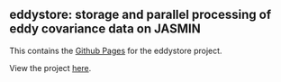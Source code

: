 ## eddystore: storage and parallel processing of eddy covariance data on JASMIN

This contains the [Github Pages](https://pages.github.com) for the eddystore project.

View the project [here](https://github.com/NERC-CEH/eddystore).
